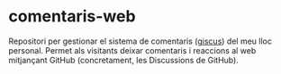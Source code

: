 # comentaris-web
Repositori per gestionar el sistema de comentaris ([giscus](https://giscus.app/ca)) del meu lloc personal. Permet als visitants deixar comentaris i reaccions al web mitjançant GitHub (concretament, les Discussions de GitHub).
